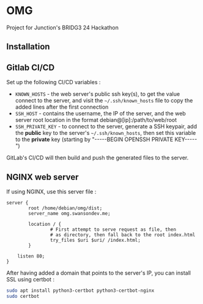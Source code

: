 # OMG

Project for Junction's BRIDG3 24 Hackathon

## Installation

## Gitlab CI/CD

Set up the following CI/CD variables :
- `KNOWN_HOSTS` - the web server's public ssh key(s), to get the value connect to the server, and visit the `~/.ssh/known_hosts` file to copy the added lines after the first connection
- `SSH_HOST` - contains the username, the IP of the server, and the web server root location in the format debian@[ip]:/path/to/web/root
- `SSH_PRIVATE_KEY` - to connect to the server, generate a SSH keypair, add the **public** key to the server's `~/.ssh/known_hosts`, then set this variable to the **private** key (starting by "-----BEGIN OPENSSH PRIVATE KEY-----")

GitLab's CI/CD will then build and push the generated files to the server.

## NGINX web server

If using NGINX, use this server file :

```nginx
server {
        root /home/debian/omg/dist;
        server_name omg.swansondev.me;

        location / {
                # First attempt to serve request as file, then
                # as directory, then fall back to the root index.html
                try_files $uri $uri/ /index.html;
        }

    listen 80;
}
```

After having added a domain that points to the server's IP, you can install SSL using certbot :

```bash
sudo apt install python3-certbot python3-certbot-nginx
sudo certbot
```
